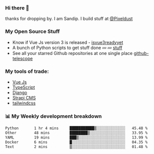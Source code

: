 ### Hi there 👋

thanks for dropping by.
I am Sandip. I build stuff at [@Pixeldust](github.com/pixeldust-in/)

###  **My Open Source Stuff**

 - Know if Vue Js version 3 is released -  [isvue3readyyet](https://github.com/sandiprb/isvue3readyyet)
 - A bunch of Python scripts to get stuff done 💤 💤 [stuff](https://github.com/sandiprb/stuff)
 - See all your starred Github repositories at one single place [github-telescope](https://github.com/sandiprb/github-telescope)



###  **My tools of trade:**
 - [Vue Js](https://github.com/vuejs/vue/)
 - [TypeScript](https://github.com/microsoft/TypeScript)
 - [Django](github.com/django/django)
 - [Strapi CMS](github.com/strapi/strapi)
 - [tailwindcss](https://github.com/tailwindlabs/tailwindcss)


###  📊 **My Weekly development breakdown**
<!--START_SECTION:waka-->

```txt
Python       1 hr 4 mins     ███████████▒░░░░░░░░░░░░░   45.48 %
Other        48 mins         ████████▒░░░░░░░░░░░░░░░░   33.95 %
YAML         19 mins         ███▒░░░░░░░░░░░░░░░░░░░░░   13.99 %
Docker       6 mins          █░░░░░░░░░░░░░░░░░░░░░░░░   04.35 %
Text         2 mins          ▒░░░░░░░░░░░░░░░░░░░░░░░░   01.48 %
```

<!--END_SECTION:waka-->

